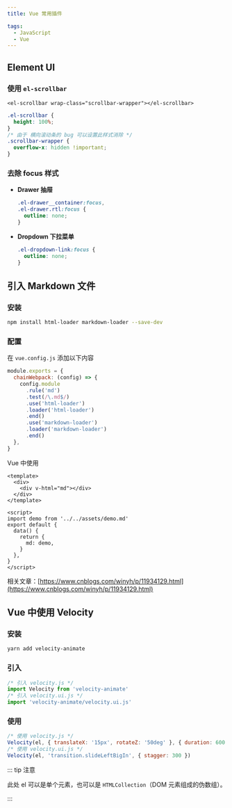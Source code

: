 ```yaml
---
title: Vue 常用插件

tags:
  - JavaScript
  - Vue
---
```


## Element UI

### 使用 `el-scrollbar`

```vue
<el-scrollbar wrap-class="scrollbar-wrapper"></el-scrollbar>
```

```css
.el-scrollbar {
  height: 100%;
}
/* 由于 横向滚动条的 bug 可以设置此样式消除 */
.scrollbar-wrapper {
  overflow-x: hidden !important;
}
```

### 去除 focus 样式

- **Drawer 抽屉**

  ```css
  .el-drawer__container:focus,
  .el-drawer.rtl:focus {
    outline: none;
  }
  ```

- **Dropdown 下拉菜单**

  ```css
  .el-dropdown-link:focus {
    outline: none;
  }
  ```

## 引入 Markdown 文件

### 安装

```sh
npm install html-loader markdown-loader --save-dev
```

### 配置

在 `vue.config.js` 添加以下内容

```js
module.exports = {
  chainWebpack: (config) => {
    config.module
      .rule('md')
      .test(/\.md$/)
      .use('html-loader')
      .loader('html-loader')
      .end()
      .use('markdown-loader')
      .loader('markdown-loader')
      .end()
  },
}
```

Vue 中使用

```vue
<template>
  <div>
    <div v-html="md"></div>
  </div>
</template>

<script>
import demo from '../../assets/demo.md'
export default {
  data() {
    return {
      md: demo,
    }
  },
}
</script>
```

相关文章：[https://www.cnblogs.com/winyh/p/11934129.html](https://www.cnblogs.com/winyh/p/11934129.html)


## Vue 中使用 Velocity

### 安装

```sh
yarn add velocity-animate
```

### 引入

```js
/* 引入 velocity.js */
import Velocity from 'velocity-animate'
/* 引入 velocity.ui.js */
import 'velocity-animate/velocity.ui.js'
```

### 使用

```js
/* 使用 velocity.js */
Velocity(el, { translateX: '15px', rotateZ: '50deg' }, { duration: 600 })
/* 使用 velocity.ui.js */
Velocity(el, 'transition.slideLeftBigIn', { stagger: 300 })
```

::: tip 注意

此处 el 可以是单个元素，也可以是 `HTMLCollection`（DOM 元素组成的伪数组）。

:::